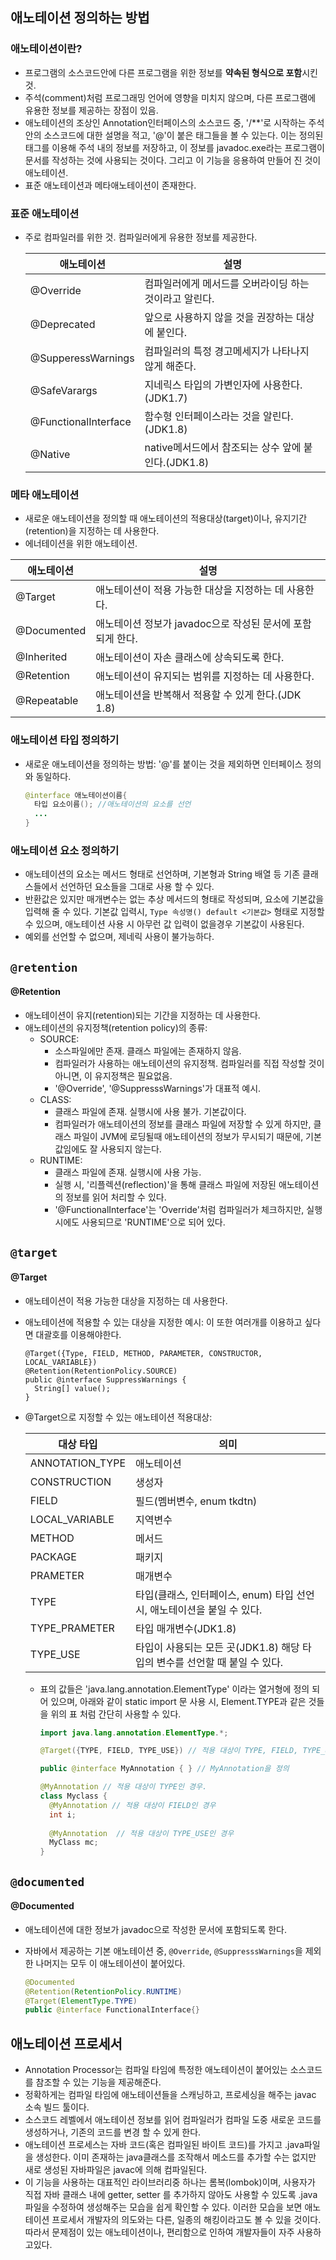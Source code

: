 ## 애노테이션 정의하는 방법

### 애노테이션이란?

- 프로그램의 소스코드안에 다른 프로그램을 위한 정보를 **약속된 형식으로 포함**시킨 것.
- 주석(comment)처럼 프로그래밍 언어에 영향을 미치지 않으며, 다른 프로그램에 유용한 정보를 제공하는 장점이 있음.
- 애노테이션의 조상인 Annotation인터페이스의 소스코드 중, '/**'로 시작하는 주석 안의 소스코드에 대한 설명을 적고, '@'이 붙은 태그들을 볼 수 있는다. 이는 정의된 태그를 이용해 주석 내의 정보를 저장하고, 이 정보를 javadoc.exe라는 프로그램이 문서를 작성하는 것에 사용되는 것이다. 그리고 이 기능을 응용하여 만들어 진 것이 애노테이션.
- 표준 애노테이션과 메타애노테이션이 존재한다.

### 표준 애노테이션

- 주로 컴파일러를 위한 것. 컴파일러에게 유용한 정보를 제공한다.

  | 애노테이션           | 설명                                                   |
  | -------------------- | ------------------------------------------------------ |
  | @Override            | 컴파일러에게 메서드를 오버라이딩 하는 것이라고 알린다. |
  | @Deprecated          | 앞으로 사용하지 않을 것을 권장하는 대상에 붙인다.      |
  | @SupperessWarnings   | 컴파일러의 특정 경고메세지가 나타나지 않게 해준다.     |
  | @SafeVarargs         | 지네릭스 타입의 가변인자에 사용한다.(JDK1.7)           |
  | @FunctionalInterface | 함수형 인터페이스라는 것을 알린다.(JDK1.8)             |
  | @Native              | native메서드에서 참조되는 상수 앞에 붙인다.(JDK1.8)    |

### 메타 애노테이션

- 새로운 애노테이션을 정의할 때 애노테이션의 적용대상(target)이나, 유지기간(retention)을 지정하는 데 사용한다.
- 에너테이션을 위한 애노테이션.

| 애노테이션  | 설명                                                       |
| ----------- | ---------------------------------------------------------- |
| @Target     | 애노테이션이 적용 가능한 대상을 지정하는 데 사용한다.      |
| @Documented | 애노테이션 정보가 javadoc으로 작성된 문서에 포함되게 한다. |
| @Inherited  | 애노테이션이 자손 클래스에 상속되도록 한다.                |
| @Retention  | 애노테이션이 유지되는 범위를 지정하는 데 사용한다.         |
| @Repeatable | 애노테이션을 반복해서 적용할 수 있게 한다.(JDK 1.8)        |

### 애노테이션 타입 정의하기

- 새로운 애노테이션을 정의하는 방법: '@'를 붙이는 것을 제외하면 인터페이스 정의와 동일하다.

  ```java
  @interface 애노테이션이름{
    타입 요소이름(); //애노테이션의 요소를 선언
    ...
  }
  ```



### 애노테이션 요소 정의하기

* 애노테이션의 요소는 메서드 형태로 선언하며, 기본형과 String 배열 등 기존 클래스들에서 선언하던 요소들을 그대로 사용 할 수 있다.
* 반환값은 있지만 매개변수는 없는 추상 메서드의 형태로 작성되며, 요소에 기본값을입력해 줄 수 있다.
  기본값 입력시, `Type 속성명() default <기본값>` 형태로 지정할 수 있으며, 애노테이션 사용 시 아무런 값 입력이 없을경우 기본값이 사용된다.
* 예외를 선언할 수 없으며, 제네릭 사용이 불가능하다. 



## `@retention`

#### @Retention

- 애노테이션이 유지(retention)되는 기간을 지정하는 데 사용한다.
- 애노테이션의 유지정책(retention policy)의 종류:
  - SOURCE:
    - 소스파일에만 존재. 클래스 파일에는 존재하지 않음.
    - 컴파일러가 사용하는 애노테이션의 유지정책. 컴파일러를 직접 작성할 것이 아니면, 이 유지정책은 필요없음.
    - '@Override', '@SuppresssWarnings'가 대표적 예시.
  - CLASS:
    - 클래스 파일에 존재. 실행시에 사용 불가. 기본값이다.
    - 컴파일러가 애노테이션의 정보를 클래스 파일에 저장할 수 있게 하지만, 클래스 파일이 JVM에 로딩될때 애노테이션의 정보가 무시되기 때문에, 기본값임에도 잘 사용되지 않는다.
  - RUNTIME:
    - 클래스 파일에 존재. 실행시에 사용 가능.
    - 실행 시, '리플렉션(reflection)'을 통해 클래스 파일에 저장된 애노테이션의 정보를 읽어 처리할 수 있다.
    - '@FunctionalInterface'는 'Override'처럼 컴파일러가 체크하지만, 실행 시에도 사용되므로 'RUNTIME'으로 되어 있다.





## `@target`

#### @Target

- 애노테이션이 적용 가능한 대상을 지정하는 데 사용한다.

- 애노테이션에 적용할 수 있는 대상을 지정한 예시: 이 또한 여러개를 이용하고 싶다면 대괄호를 이용해야한다.

  ```
  @Target({Type, FIELD, METHOD, PARAMETER, CONSTRUCTOR, LOCAL_VARIABLE})
  @Retention(RetentionPolicy.SOURCE)
  public @interface SuppressWarnings {
    String[] value();
  }
  ```

- @Target으로 지정할 수 있는 애노테이션 적용대상:

  | 대상 타입       | 의미                                                         |
  | --------------- | ------------------------------------------------------------ |
  | ANNOTATION_TYPE | 애노테이션                                                   |
  | CONSTRUCTION    | 생성자                                                       |
  | FIELD           | 필드(멤버변수, enum tkdtn)                                   |
  | LOCAL_VARIABLE  | 지역변수                                                     |
  | METHOD          | 메서드                                                       |
  | PACKAGE         | 패키지                                                       |
  | PRAMETER        | 매개변수                                                     |
  | TYPE            | 타입(클래스, 인터페이스, enum) 타입 선언 시, 애노테이션을 붙일 수 있다. |
  | TYPE_PRAMETER   | 타입 매개변수(JDK1.8)                                        |
  | TYPE_USE        | 타입이 사용되는 모든 곳(JDK1.8) 해당 타입의 변수를 선언할 때 붙일 수 있다. |

  - 표의 값들은 'java.lang.annotation.ElementType' 이라는 열거형에 정의 되어 있으며, 아래와 같이 static import 문 사용 시, Element.TYPE과 같은 것들을 위의 표 처럼 간단히 사용할 수 있다.

    ```java
    import java.lang.annotation.ElementType.*;
    
    @Target({TYPE, FIELD, TYPE_USE}) // 적용 대상이 TYPE, FIELD, TYPE_USE
    
    public @interface MyAnnotation { } // MyAnnotation을 정의
    
    @MyAnnotation // 적용 대상이 TYPE인 경우.
    class Myclass {
      @MyAnnotation // 적용 대상이 FIELD인 경우
      int i;
      
      @MyAnnotation  // 적용 대상이 TYPE_USE인 경우
      MyClass mc;
    }
    ```



## `@documented`

#### @Documented

- 애노테이션에 대한 정보가 javadoc으로 작성한 문서에 포함되도록 한다.

- 자바에서 제공하는 기본 애노테이션 중, `@Override`, `@SuppresssWarnings`을 제외한 나머지는 모두 이 애노테이션이 붙어있다.

  ```java
  @Documented
  @Retention(RetentionPolicy.RUNTIME)
  @Target(ElementType.TYPE)
  public @interface FunctionalInterface{}
  ```

#### 

## 애노테이션 프로세서

* Annotation Processor는 컴파일 타임에 특정한 애노테이션이 붙어있는 소스코드를 참조할 수 있는 기능을 제공해준다.
* 정확하게는 컴파일 타임에 애노테이션들을 스캐닝하고, 프로세싱을 해주는 javac 소속 빌드 툴이다.
* 소스코드 레벨에서 애노테이션 정보를 읽어 컴파일러가 컴파일 도중 새로운 코드를 생성하거나, 기존의 코드를 변경 할 수 있게 한다.
* 애노테이션 프로세스는 자바 코드(혹은 컴파일된 바이트 코드)를 가지고 .java파일을 생성한다.
  이미 존재하는 java클래스를 조작해서 메소드를 추가할 수는 없지만 새로 생성된 자바파일은 javac에 의해 컴파일된다.
* 이 기능을 사용하는 대표적인 라이브러리중 하나는 롬복(lombok)이며, 
  사용자가 직접 자바 클래스 내에 getter, setter 를 추가하지 않아도 사용할 수 있도록 .java파일을 수정하여 생성해주는 모습을 쉽게 확인할 수 있다.
  이러한 모습을 보면 애노테이션 프로세서 개발자의 의도와는 다른, 일종의 해킹이라고도 볼 수 있을 것이다. 따라서 문제점이 있는 애노테이션이나, 편리함으로 인하여 개발자들이 자주 사용하고있다.